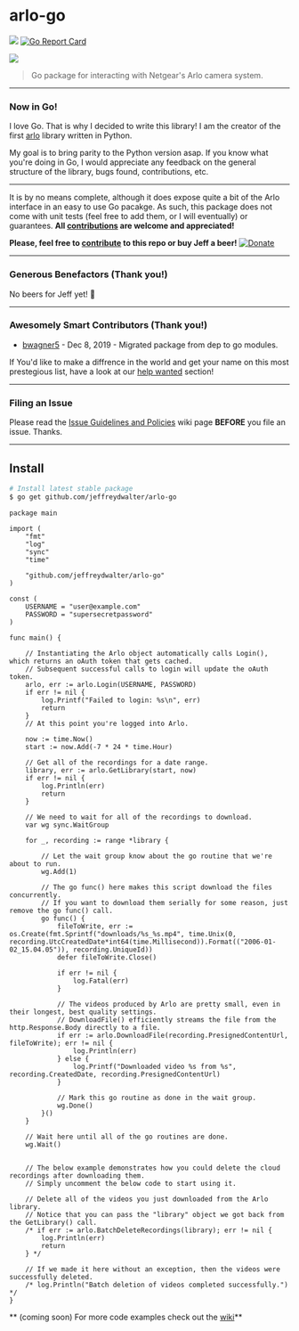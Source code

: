 # arlo-go
![](https://godoc.org/github.com/jeffreydwalter/arlo-go?status.svg)
[![Go Report Card](https://goreportcard.com/badge/github.com/jeffreydwalter/arlo-go)](https://goreportcard.com/report/github.com/jeffreydwalter/arlo-go)

![](gopher-arlo.png)
> Go package for interacting with Netgear's Arlo camera system.

---
### Now in Go!
I love Go. That is why I decided to write this library! I am the creator of the first [arlo](https://github.com/jeffreydwalter/arlo) library written in Python.

My goal is to bring parity to the Python version asap. If you know what you're doing in Go, I would appreciate any feedback on the general structure of the library, bugs found, contributions, etc.

---
It is by no means complete, although it does expose quite a bit of the Arlo interface in an easy to use Go pacakge. As such, this package does not come with unit tests (feel free to add them, or I will eventually) or guarantees.
**All [contributions](https://github.com/jeffreydwalter/arlo-go/issues?q=is%3Aissue+is%3Aopen+label%3A%22help+wanted%22) are welcome and appreciated!**

**Please, feel free to [contribute](https://github.com/jeffreydwalter/arlo-go/issues?q=is%3Aissue+is%3Aopen+label%3A%22help+wanted%22) to this repo or buy Jeff a beer!** [![Donate](https://img.shields.io/badge/Donate-PayPal-green.svg)](https://www.paypal.com/cgi-bin/webscr?cmd=_donations&business=R77B7UXMLA6ML&lc=US&item_name=Jeff%20Needs%20Beer&item_number=buyjeffabeer&currency_code=USD&bn=PP%2dDonationsBF%3abtn_donateCC_LG%2egif%3aNonHosted)

---
### Generous Benefactors (Thank you!)
No beers for Jeff yet! 🍺

---
### Awesomely Smart Contributors (Thank you!)
* [bwagner5](https://github.com/bwagner5) - Dec 8, 2019 - Migrated package from dep to go modules.

If You'd like to make a diffrence in the world and get your name on this most prestegious list, have a look at our [help wanted](https://github.com/jeffreydwalter/arlo-go/issues?q=is%3Aissue+is%3Aopen+label%3A%22help+wanted%22) section!

---
### Filing an Issue
Please read the [Issue Guidelines and Policies](https://github.com/jeffreydwalter/arlo-go/wiki/Issue-Guidelines-and-Policies) wiki page **BEFORE** you file an issue. Thanks.

---

## Install
```bash
# Install latest stable package
$ go get github.com/jeffreydwalter/arlo-go
```

```golang
package main

import (
	"fmt"
	"log"
	"sync"
	"time"

	"github.com/jeffreydwalter/arlo-go"
)

const (
	USERNAME = "user@example.com"
	PASSWORD = "supersecretpassword"
)

func main() {

	// Instantiating the Arlo object automatically calls Login(), which returns an oAuth token that gets cached.
	// Subsequent successful calls to login will update the oAuth token.
	arlo, err := arlo.Login(USERNAME, PASSWORD)
	if err != nil {
		log.Printf("Failed to login: %s\n", err)
		return
	}
	// At this point you're logged into Arlo.

	now := time.Now()
	start := now.Add(-7 * 24 * time.Hour)

	// Get all of the recordings for a date range.
	library, err := arlo.GetLibrary(start, now)
	if err != nil {
		log.Println(err)
		return
	}

	// We need to wait for all of the recordings to download.
	var wg sync.WaitGroup

	for _, recording := range *library {

		// Let the wait group know about the go routine that we're about to run.
		wg.Add(1)

		// The go func() here makes this script download the files concurrently.
		// If you want to download them serially for some reason, just remove the go func() call.
		go func() {
			fileToWrite, err := os.Create(fmt.Sprintf("downloads/%s_%s.mp4", time.Unix(0, recording.UtcCreatedDate*int64(time.Millisecond)).Format(("2006-01-02_15.04.05")), recording.UniqueId))
            defer fileToWrite.Close()

            if err != nil {
                log.Fatal(err)
            }

			// The videos produced by Arlo are pretty small, even in their longest, best quality settings.
			// DownloadFile() efficiently streams the file from the http.Response.Body directly to a file.
			if err := arlo.DownloadFile(recording.PresignedContentUrl, fileToWrite); err != nil {
				log.Println(err)
			} else {
				log.Printf("Downloaded video %s from %s", recording.CreatedDate, recording.PresignedContentUrl)
			}

			// Mark this go routine as done in the wait group.
			wg.Done()
		}()
	}

	// Wait here until all of the go routines are done.
	wg.Wait()


    // The below example demonstrates how you could delete the cloud recordings after downloading them.
    // Simply uncomment the below code to start using it.

    // Delete all of the videos you just downloaded from the Arlo library.
	// Notice that you can pass the "library" object we got back from the GetLibrary() call.
	/* if err := arlo.BatchDeleteRecordings(library); err != nil {
		log.Println(err)
		return
	} */

	// If we made it here without an exception, then the videos were successfully deleted.
	/* log.Println("Batch deletion of videos completed successfully.") */
}
```

** (coming soon) For more code examples check out the [wiki](https://github.com/jeffreydwalter/arlo-go/wiki)**
